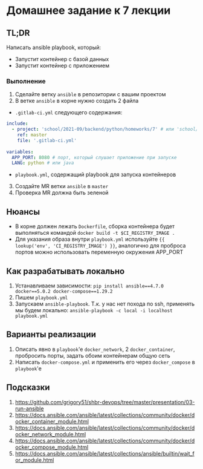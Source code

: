 # Домашнее задание к 7 лекции

## TL;DR
Написать ansible playbook, который:
* Запустит контейнер с базой данных
* Запустит контейнер с приложением

### Выполнение
1. Сделайте ветку `ansible` в репозитории с вашим проектом
2. В ветке `ansible` в корне нужно создать 2 файла
* `.gitlab-ci.yml` следующего содержания:
```yml
include:
  - project: 'school/2021-09/backend/python/homeworks/7' # или 'school/2021-09/backend/java/homeworks/7' 
    ref: master
    file: '.gitlab-ci.yml'
    
variables:
  APP_PORT: 8080 # порт, который слушает приложение при запуске
  LANG: python # или java
```
* `playbook.yml`, содержащий playbook для запуска контейнеров
3. Создайте MR ветки `ansible` в `master`
4. Проверка MR должна быть зеленой

## Нюансы
* В корне должен лежать `Dockerfile`, сборка контейнера будет выполняться командой `docker build -t $CI_REGISTRY_IMAGE .`
* Для указания образа внутри `playbook.yml` используйте `{{ lookup('env', 'CI_REGISTRY_IMAGE') }}`, аналогично для проброса портов можно использовать переменную окружения APP_PORT

## Как разрабатывать локально
1. Устанавливаем зависимости: `pip install ansible==4.7.0 docker==5.0.2 docker-compose==1.29.2`
2. Пишем `playbook.yml`
3. Запускаем `ansible-playbook`. Т.к. у нас нет похода по ssh, применять мы будем локально: `ansible-playbook -c local -i localhost playbook.yml`

## Варианты реализации
1. Описать явно в `playbook`'e `docker_network`, 2 `docker_container`, пробросить порты, задать обоим контейнерам общую сеть
2. Написать `docker-compose.yml` и применить его через `docker_compose` в `playbook`'e

## Подсказки
1. https://github.com/grigory51/shbr-devops/tree/master/presentation/03-run-ansible
2. https://docs.ansible.com/ansible/latest/collections/community/docker/docker_container_module.html
3. https://docs.ansible.com/ansible/latest/collections/community/docker/docker_network_module.html
4. https://docs.ansible.com/ansible/latest/collections/community/docker/docker_compose_module.html
5. https://docs.ansible.com/ansible/latest/collections/ansible/builtin/wait_for_module.html
